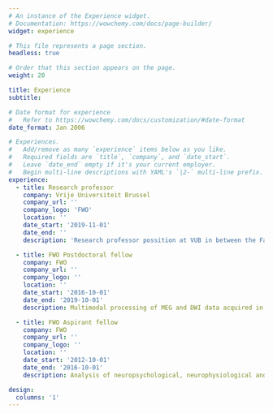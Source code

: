 ```yaml
---
# An instance of the Experience widget.
# Documentation: https://wowchemy.com/docs/page-builder/
widget: experience

# This file represents a page section.
headless: true

# Order that this section appears on the page.
weight: 20

title: Experience
subtitle:

# Date format for experience
#   Refer to https://wowchemy.com/docs/customization/#date-format
date_format: Jan 2006

# Experiences.
#   Add/remove as many `experience` items below as you like.
#   Required fields are `title`, `company`, and `date_start`.
#   Leave `date_end` empty if it's your current employer.
#   Begin multi-line descriptions with YAML's `|2-` multi-line prefix.
experience:
  - title: Research professor
    company: Vrije Universiteit Brussel
    company_url: ''
    company_logo: 'FWO'
    location: ''
    date_start: '2019-11-01'
    date_end: ''
    description: 'Research professor possition at VUB in between the Faculties of Medicine and Pharmacy (AIMS), and Engineering (ETRO)'

  - title: FWO Postdoctoral fellow
    company: FWO
    company_url: ''
    company_logo: ''
    location: ''
    date_start: '2016-10-01'
    date_end: '2019-10-01'
    description: Multimodal processing of MEG and DWI data acquired in people with multiple sclerosis with research visits to Oxford and Pompeu Fabra. 

  - title: FWO Aspirant fellow
    company: FWO
    company_url: ''
    company_logo: ''
    location: ''
    date_start: '2012-10-01'
    date_end: '2016-10-01'
    description: Analysis of neuropsychological, neurophysiological and neuroanatomical data to understand cognitive disease evolution in multiple sclerosis

design:
  columns: '1'
---
```

